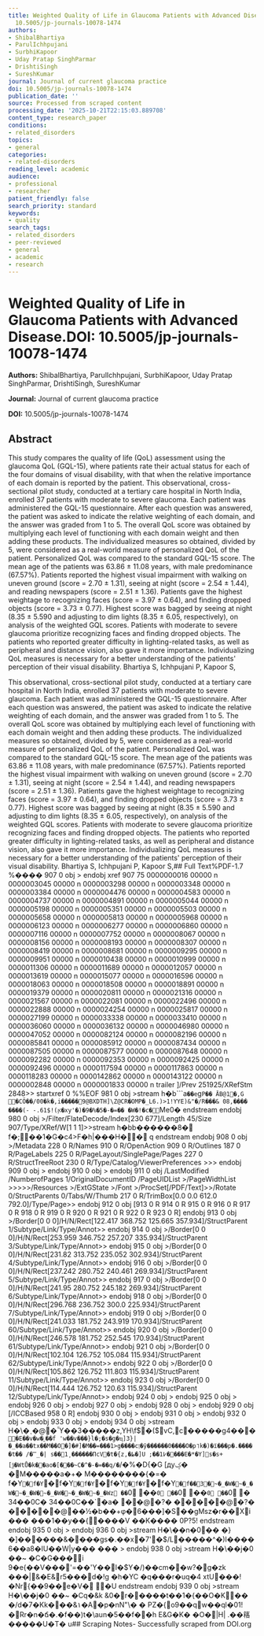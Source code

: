 ```yaml
---
title: Weighted Quality of Life in Glaucoma Patients with Advanced Disease.**DOI:**
  10.5005/jp-journals-10078-1474
authors:
- ShibalBhartiya
- ParulIchhpujani
- SurbhiKapoor
- Uday Pratap SinghParmar
- DrishtiSingh
- SureshKumar
journal: Journal of current glaucoma practice
doi: 10.5005/jp-journals-10078-1474
publication_date: ''
source: Processed from scraped content
processing_date: '2025-10-21T22:15:03.889708'
content_type: research_paper
conditions:
- related_disorders
topics:
- general
categories:
- related-disorders
reading_level: academic
audience:
- professional
- researcher
patient_friendly: false
search_priority: standard
keywords:
- quality
search_tags:
- related_disorders
- peer-reviewed
- general
- academic
- research
---
```


# Weighted Quality of Life in Glaucoma Patients with Advanced Disease.**DOI:** 10.5005/jp-journals-10078-1474

**Authors:** ShibalBhartiya, ParulIchhpujani, SurbhiKapoor, Uday Pratap SinghParmar, DrishtiSingh, SureshKumar

**Journal:** Journal of current glaucoma practice

**DOI:** 10.5005/jp-journals-10078-1474

## Abstract

This study compares the quality of life (QoL) assessment using the glaucoma QoL (GQL-15), where patients rate their actual status for each of the four domains of visual disability, with that when the relative importance of each domain is reported by the patient.
This observational, cross-sectional pilot study, conducted at a tertiary care hospital in North India, enrolled 37 patients with moderate to severe glaucoma. Each patient was administered the GQL-15 questionnaire. After each question was answered, the patient was asked to indicate the relative weighting of each domain, and the answer was graded from 1 to 5. The overall QoL score was obtained by multiplying each level of functioning with each domain weight and then adding these products. The individualized measures so obtained, divided by 5, were considered as a real-world measure of personalized QoL of the patient. Personalized QoL was compared to the standard GQL-15 score.
The mean age of the patients was 63.86 ± 11.08 years, with male predominance (67.57%). Patients reported the highest visual impairment with walking on uneven ground (score = 2.70 ± 1.31), seeing at night (score = 2.54 ± 1.44), and reading newspapers (score = 2.51 ± 1.36). Patients gave the highest weightage to recognizing faces (score = 3.97 ± 0.64), and finding dropped objects (score = 3.73 ± 0.77). Highest score was bagged by seeing at night (8.35 ± 5.590 and adjusting to dim lights (8.35 ± 6.05, respectively), on analysis of the weighted GQL scores.
Patients with moderate to severe glaucoma prioritize recognizing faces and finding dropped objects. The patients who reported greater difficulty in lighting-related tasks, as well as peripheral and distance vision, also gave it more importance. Individualizing QoL measures is necessary for a better understanding of the patients' perception of their visual disability.
Bhartiya S, Ichhpujani P, Kapoor S,

This observational, cross-sectional pilot study, conducted at a tertiary care hospital in North India, enrolled 37 patients with moderate to severe glaucoma. Each patient was administered the GQL-15 questionnaire. After each question was answered, the patient was asked to indicate the relative weighting of each domain, and the answer was graded from 1 to 5. The overall QoL score was obtained by multiplying each level of functioning with each domain weight and then adding these products. The individualized measures so obtained, divided by 5, were considered as a real-world measure of personalized QoL of the patient. Personalized QoL was compared to the standard GQL-15 score.
The mean age of the patients was 63.86 ± 11.08 years, with male predominance (67.57%). Patients reported the highest visual impairment with walking on uneven ground (score = 2.70 ± 1.31), seeing at night (score = 2.54 ± 1.44), and reading newspapers (score = 2.51 ± 1.36). Patients gave the highest weightage to recognizing faces (score = 3.97 ± 0.64), and finding dropped objects (score = 3.73 ± 0.77). Highest score was bagged by seeing at night (8.35 ± 5.590 and adjusting to dim lights (8.35 ± 6.05, respectively), on analysis of the weighted GQL scores.
Patients with moderate to severe glaucoma prioritize recognizing faces and finding dropped objects. The patients who reported greater difficulty in lighting-related tasks, as well as peripheral and distance vision, also gave it more importance. Individualizing QoL measures is necessary for a better understanding of the patients' perception of their visual disability.
Bhartiya S, Ichhpujani P, Kapoor S,## Full Text%PDF-1.7 %���� 907 0 obj > endobj xref 907 75 0000000016 00000 n 0000003045 00000 n 0000003298 00000 n 0000003348 00000 n 0000003384 00000 n 0000004476 00000 n 0000004583 00000 n 0000004737 00000 n 0000004891 00000 n 0000005044 00000 n 0000005198 00000 n 0000005351 00000 n 0000005503 00000 n 0000005658 00000 n 0000005813 00000 n 0000005968 00000 n 0000006123 00000 n 0000006277 00000 n 0000006860 00000 n 0000007116 00000 n 0000007752 00000 n 0000008067 00000 n 0000008156 00000 n 0000008193 00000 n 0000008307 00000 n 0000008419 00000 n 0000008681 00000 n 0000009295 00000 n 0000009951 00000 n 0000010438 00000 n 0000010999 00000 n 0000011306 00000 n 0000011689 00000 n 0000012057 00000 n 0000013619 00000 n 0000015077 00000 n 0000016596 00000 n 0000018063 00000 n 0000018508 00000 n 0000018891 00000 n 0000019379 00000 n 0000020811 00000 n 0000021316 00000 n 0000021567 00000 n 0000022081 00000 n 0000022496 00000 n 0000022888 00000 n 0000024254 00000 n 0000025817 00000 n 0000027199 00000 n 0000033338 00000 n 0000033410 00000 n 0000036060 00000 n 0000036132 00000 n 0000046980 00000 n 0000047052 00000 n 0000082124 00000 n 0000082196 00000 n 0000085841 00000 n 0000085912 00000 n 0000087434 00000 n 0000087505 00000 n 0000087577 00000 n 0000087648 00000 n 0000092282 00000 n 0000092353 00000 n 0000092425 00000 n 0000092496 00000 n 0000117594 00000 n 0000117863 00000 n 0000118283 00000 n 0000142862 00000 n 0000143122 00000 n 0000002848 00000 n 0000001833 00000 n trailer ]/Prev 251925/XRefStm 2848>> startxref 0 %%EOF 981 0 obj >stream h�b```a`��e`g`P�� Ā B@1�,G �CÖ��/00�k�,i����� 9@BXDTH]\Z@CR�OMP�_L6.)>1!YYE)&"�/R���& 08,���� ����(- -.61$!(ٟא�xy'�)�9�%�5�-�=�� �W�!�c�` Me0� endstream endobj 980 0 obj >/Filter/FlateDecode/Index[230 677]/Length 45/Size 907/Type/XRef/W[1 1 1]>>stream h�bb������8� f�;��1�G�c4>F�h|���H�  � q endstream endobj 908 0 obj >/Metadata 228 0 R/Names 910 0 R/OpenAction 909 0 R/Outlines 187 0 R/PageLabels 225 0 R/PageLayout/SinglePage/Pages 227 0 R/StructTreeRoot 230 0 R/Type/Catalog/ViewerPreferences >>> endobj 909 0 obj > endobj 910 0 obj > endobj 911 0 obj /LastModified /NumberofPages 1/OriginalDocumentID /PageUIDList >/PageWidthList >>>>>/Resources >/ExtGState >/Font >/ProcSet[/PDF/Text]>>/Rotate 0/StructParents 0/Tabs/W/Thumb 217 0 R/TrimBox[0.0 0.0 612.0 792.0]/Type/Page>> endobj 912 0 obj [913 0 R 914 0 R 915 0 R 916 0 R 917 0 R 918 0 R 919 0 R 920 0 R 921 0 R 922 0 R 923 0 R] endobj 913 0 obj >/Border[0 0 0]/H/N/Rect[122.417 368.752 125.665 357.934]/StructParent 1/Subtype/Link/Type/Annot>> endobj 914 0 obj >/Border[0 0 0]/H/N/Rect[253.959 346.752 257.207 335.934]/StructParent 3/Subtype/Link/Type/Annot>> endobj 915 0 obj >/Border[0 0 0]/H/N/Rect[231.82 313.752 235.052 302.934]/StructParent 4/Subtype/Link/Type/Annot>> endobj 916 0 obj >/Border[0 0 0]/H/N/Rect[237.242 280.752 240.461 269.934]/StructParent 5/Subtype/Link/Type/Annot>> endobj 917 0 obj >/Border[0 0 0]/H/N/Rect[241.95 280.752 245.182 269.934]/StructParent 6/Subtype/Link/Type/Annot>> endobj 918 0 obj >/Border[0 0 0]/H/N/Rect[296.768 236.752 300.0 225.934]/StructParent 7/Subtype/Link/Type/Annot>> endobj 919 0 obj >/Border[0 0 0]/H/N/Rect[241.033 181.752 243.919 170.934]/StructParent 60/Subtype/Link/Type/Annot>> endobj 920 0 obj >/Border[0 0 0]/H/N/Rect[246.578 181.752 252.545 170.934]/StructParent 61/Subtype/Link/Type/Annot>> endobj 921 0 obj >/Border[0 0 0]/H/N/Rect[102.104 126.752 105.084 115.934]/StructParent 62/Subtype/Link/Type/Annot>> endobj 922 0 obj >/Border[0 0 0]/H/N/Rect[105.862 126.752 111.803 115.934]/StructParent 11/Subtype/Link/Type/Annot>> endobj 923 0 obj >/Border[0 0 0]/H/N/Rect[114.444 126.752 120.63 115.934]/StructParent 12/Subtype/Link/Type/Annot>> endobj 924 0 obj > endobj 925 0 obj > endobj 926 0 obj > endobj 927 0 obj > endobj 928 0 obj > endobj 929 0 obj [/ICCBased 958 0 R] endobj 930 0 obj > endobj 931 0 obj > endobj 932 0 obj > endobj 933 0 obj > endobj 934 0 obj >stream H�\�ˎ�@�Ὗ��3�����z,YH\f$�($ vC,c�����g4���`�E��v�w�˿��f 'w��v���}l�;�s�g�ҵ]3}|�_��a��tx��M��O׬�]�#]�M��=���1>g����cן�ӯ������0����O�p˥k�)�ї���p�.�����t�� /�̿_�| ѕ��1͵������ПcV�t�{z,�ط�]U ;��߇1����E�*�Y]s�s+[ѯ�WtŮ�k��ao�[���~C�^�-�=��q/�`/�%�D{�G [дyؼ� �M�����a�+� M��������{�=� f�Y`�f�Y`�f�Y`�f�Y`�f�Y`�f�Y`�f�Y`�f��3�~�_�W�~�_�W�~�_�W�~�_�W�~�_�W�~�_�Wz ��`0 ��`0 ��`0 ��`0 ��`0 � 34��0C� 34��0C��`�a� ��@�?� �����@�?� �����@��½�b��+φ�6���]�S��gMsz�r��Xi��� ���1��y��{����V ��K���� 0 P?5! endstream endobj 935 0 obj > endobj 936 0 obj >stream H�\��n�0�� �}�]������&����gs�.��x�7'�$/L׷�����^�)I����6��a8�IU��W|y��� ��� > endobj 938 0 obj >stream H�\��j�0 ��~ �C�G���i 9�e{��V���'=��'Y��l�$Y�/)��cm��w?�g�zk ���|&�E&r֐���5d�!g �h�YC �q���r�uq�4 xtU߼���!�Nr{��9��e�V�  �U endstream endobj 939 0 obj >stream H�\��j�0 ��~ �Cq�&k &0�r��� ��t��1�{��O�K�� �/d�7�Kk���&١�A�p�nN"\� � PZ�{o9��qw��ql�01!�Rr�n�ճ�.�f��)t�\aun�5��f��h E&G�K� �O�|H| .��䈷�����U�T� u## Scraping Notes- Successfully scraped from DOI.org